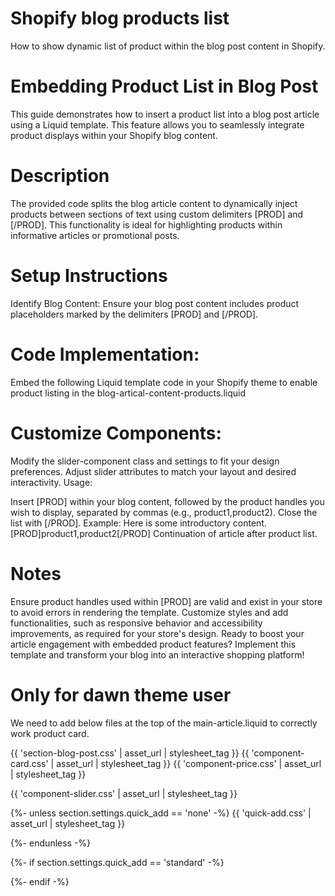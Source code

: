 # Shopify blog products list
How to show dynamic list of product within the blog post content in Shopify.


# Embedding Product List in Blog Post
This guide demonstrates how to insert a product list into a blog post article using a Liquid template. This feature allows you to seamlessly integrate product displays within your Shopify blog content.

# Description
The provided code splits the blog article content to dynamically inject products between sections of text using custom delimiters [PROD] and [/PROD]. This functionality is ideal for highlighting products within informative articles or promotional posts.

# Setup Instructions
Identify Blog Content: Ensure your blog post content includes product placeholders marked by the delimiters [PROD] and [/PROD].

# Code Implementation:
Embed the following Liquid template code in your Shopify theme to enable product listing in the blog-artical-content-products.liquid

# Customize Components:

Modify the slider-component class and settings to fit your design preferences.
Adjust slider attributes to match your layout and desired interactivity.
Usage:

Insert [PROD] within your blog content, followed by the product handles you wish to display, separated by commas (e.g., product1,product2). Close the list with [/PROD].
Example:
Here is some introductory content.
[PROD]product1,product2[/PROD]
Continuation of article after product list.

# Notes
Ensure product handles used within [PROD] are valid and exist in your store to avoid errors in rendering the template.
Customize styles and add functionalities, such as responsive behavior and accessibility improvements, as required for your store's design.
Ready to boost your article engagement with embedded product features? Implement this template and transform your blog into an interactive shopping platform!

# Only for dawn theme user

We need to add below files at the top of the main-article.liquid to correctly work product card.

{{ 'section-blog-post.css' | asset_url | stylesheet_tag }}
{{ 'component-card.css' | asset_url | stylesheet_tag }}
{{ 'component-price.css' | asset_url | stylesheet_tag }}

{{ 'component-slider.css' | asset_url | stylesheet_tag }}

{%- unless section.settings.quick_add == 'none' -%}
  {{ 'quick-add.css' | asset_url | stylesheet_tag }}
  <script src="{{ 'product-form.js' | asset_url }}" defer="defer"></script>
{%- endunless -%}

{%- if section.settings.quick_add == 'standard' -%}
  <script src="{{ 'quick-add.js' | asset_url }}" defer="defer"></script>
{%- endif -%}
